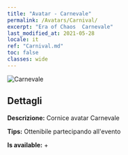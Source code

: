 ```yaml
---
title: "Avatar - Carnevale"
permalink: /Avatars/Carnival/
excerpt: "Era of Chaos  Carnevale"
last_modified_at: 2021-05-28
locale: it
ref: "Carnival.md"
toc: false
classes: wide
---
```

 ![Carnevale](/images/a/avatarFrame_95.png)

## Dettagli

 **Descrizione:** Cornice avatar Carnevale 

 **Tips:** Ottenibile partecipando all'evento 

 **Is available:**  + 

